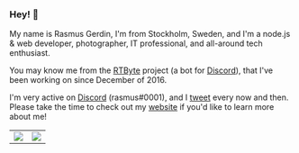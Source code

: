 ### Hey! 👋

My name is Rasmus Gerdin, I'm from Stockholm, Sweden, and I'm a node.js & web developer, photographer, IT professional, and all-around tech enthusiast.

You may know me from the [RTByte] project (a bot for [Discord]), that I've been working on since December of 2016. 

I'm very active on [Discord] (rasmus#0001), and I [tweet] every now and then. Please take the time to check out my [website] if you'd like to learn more about me!

<table>
  <tr>
    <td align="center" style="padding=0;width=50%;">
      <img align="center" style="padding=0;" src="https://github-readme-stats.vercel.app/api/?username=rasmusgerdin&show_icons=true&title_color=4F8CC9&text_color=9f9f9f&bg_color=00000000&hide_border=true&icon_color=4F8CC9&hide_title=true&count_private=true" />
    </td>
    <td align="center" style="padding=0;width=50%;">
      <img align="center" style="padding=0;" src="https://github-readme-stats.quantumlytangled.vercel.app/api/top-langs/?username=rasmusgerdin&layout=compact&show_icons=true&title_color=4F8CC9&text_color=9f9f9f&bg_color=00000000&hide_border=true&icon_color=00000000&count_private=true&extra=rtbyte/rtbyte,char;binarytf/binarytf" />
    </td>
  </tr>
</table>


[RTByte]:                https://rtbyte.xyz
[Discord]:               https://discord.com
[tweet]:                 https://twitter.com/rasmusgerdin_
[website]:               https://rasmusgerdin.com
